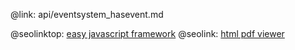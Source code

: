 @link: api/eventsystem_hasevent.md

@seolinktop: [easy javascript framework](https://webix.com)
@seolink: [html pdf viewer](https://webix.com/widget/html5_pdf_viewer/)